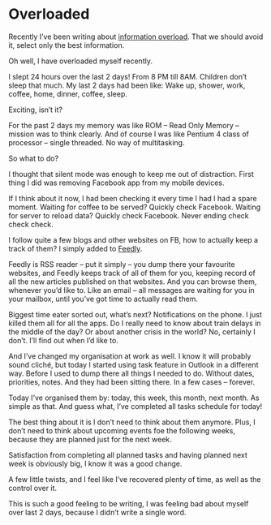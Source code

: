 # Overloaded

Recently I&#8217;ve been writing about <a href="https://kamilpro.com/thoughts/spam/" target="_blank">information overload</a>. That we should avoid it, select only the best information.

Oh well, I have overloaded myself recently.

I slept 24 hours over the last 2 days! From 8 PM till 8AM. Children don’t sleep that much. My last 2 days had been like: Wake up, shower, work, coffee, home, dinner, coffee, sleep.

Exciting, isn&#8217;t it?

For the past 2 days my memory was like ROM – Read Only Memory – mission was to think clearly. And of course I was like Pentium 4 class of processor – single threaded. No way of multitasking.

So what to do?

I thought that silent mode was enough to keep me out of distraction. First thing I did was removing Facebook app from my mobile devices.

If I think about it now, I had been checking it every time I had I had a spare moment. Waiting for coffee to be served? Quickly check Facebook. Waiting for server to reload data? Quickly check Facebook. Never ending check check check.

I follow quite a few blogs and other websites on FB, how to actually keep a track of them? I simply added to [Feedly][1].

Feedly is RSS reader – put it simply – you dump there your favourite websites, and Feedly keeps track of all of them for you, keeping record of all the new articles published on that websites. And you can browse them, whenever you’d like to. Like an email – all messages are waiting for you in your mailbox, until you’ve got time to actually read them.

Biggest time eater sorted out, what’s next? Notifications on the phone. I just killed them all for all the apps. Do I really need to know about train delays in the middle of the day? Or about another crisis in the world? No, certainly I don’t. I’ll find out when I’d like to.

And I’ve changed my organisation at work as well. I know it will probably sound cliché, but today I started using task feature in Outlook in a different way. Before I used to dump there all things I needed to do. Without dates, priorities, notes. And they had been sitting there. In a few cases – forever.

Today I’ve organised them by: today, this week, this month, next month. As simple as that. And guess what, I’ve completed all tasks schedule for today!

The best thing about it is I don’t need to think about them anymore. Plus, I don’t need to think about upcoming events foe the following weeks, because they are planned just for the next week.

Satisfaction from completing all planned tasks and having planned next week is obviously big, I know it was a good change.

A few little twists, and I feel like I’ve recovered plenty of time, as well as the control over it.

This is such a good feeling to be writing, I was feeling bad about myself over last 2 days, because I didn’t write a single word.

 [1]: http://feedly.com

